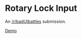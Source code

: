 # Rotary Lock Input

An [/r/badUIbattles](https://www.reddit.com/r/badUIbattles/comments/pnlpls/rotary_lock_input/) submission.

[Demo](https://izeau.github.io/rotary-lock-input/)
